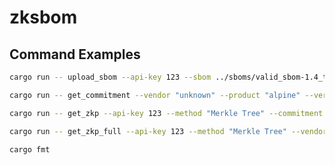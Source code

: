 # zksbom

## Command Examples

```Bash
cargo run -- upload_sbom --api-key 123 --sbom ../sboms/valid_sbom-1.4_trivy-0.36.1_alpine-3.13.1.cdx.json
```

```Bash
cargo run -- get_commitment --vendor "unknown" --product "alpine" --version "3.13.1"
```

```Bash
cargo run -- get_zkp --api-key 123 --method "Merkle Tree" --commitment "0x2dd347128a9c6985f96ec6fc3c790ac1c2ad4c3e2fdec1da4da8d81efac950e4" --vulnerability "CVE-2022-37434"
```

```Bash
cargo run -- get_zkp_full --api-key 123 --method "Merkle Tree" --vendor "My Vendor" --product "My Product" --version "My Verison" --vulnerability "A vulnerability"
```

```Bash
cargo fmt
```

